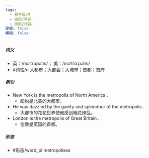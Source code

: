 ```yaml
---
tags:
  - 首字母/M
  - 级别/考研
  - 级别/托福
掌握: false
模糊: false
---
```

##### 词义
- 英：/məˈtrɒpəlɪs/； 美：/məˈtrɑːpəlɪs/
- #词性/n  大都市；大都会；大城市；首都；首府
##### 例句
- New York is the metropolis of North America .
	- 纽约是北美的大都市。
- He was dazzled by the gaiety and splendour of the metropolis .
	- 大都市的花花世界使他感到眼花缭乱。
- London is the metropolis of Great Britain .
	- 伦敦是英国的首都。
##### 形态
- #形态/word_pl metropolises
